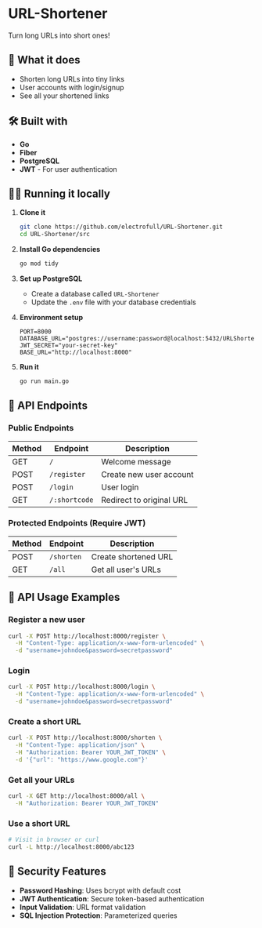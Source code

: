 # URL-Shortener

Turn long URLs into short ones! 

## 🚀 What it does

- Shorten long URLs into tiny links
- User accounts with login/signup
- See all your shortened links

## 🛠️ Built with

- **Go**
- **Fiber** 
- **PostgreSQL**
- **JWT** - For user authentication

## 🏃‍♂️ Running it locally

1. **Clone it**
   ```bash
   git clone https://github.com/electrofull/URL-Shortener.git
   cd URL-Shortener/src
   ```

2. **Install Go dependencies**
   ```bash
   go mod tidy
   ```

3. **Set up PostgreSQL**
   - Create a database called `URL-Shortener`
   - Update the `.env` file with your database credentials

4. **Environment setup**
   ```env
   PORT=8000
   DATABASE_URL="postgres://username:password@localhost:5432/URLShortener"
   JWT_SECRET="your-secret-key"
   BASE_URL="http://localhost:8000"
   ```

5. **Run it**
   ```bash
   go run main.go
   ```



## 📡 API Endpoints

### Public Endpoints

| Method | Endpoint | Description |
|--------|----------|-------------|
| GET | `/` | Welcome message |
| POST | `/register` | Create new user account |
| POST | `/login` | User login |
| GET | `/:shortcode` | Redirect to original URL |

### Protected Endpoints (Require JWT)

| Method | Endpoint | Description |
|--------|----------|-------------|
| POST | `/shorten` | Create shortened URL |
| GET | `/all` | Get all user's URLs |

## 🔧 API Usage Examples

### Register a new user
```bash
curl -X POST http://localhost:8000/register \
  -H "Content-Type: application/x-www-form-urlencoded" \
  -d "username=johndoe&password=secretpassword"
```

### Login
```bash
curl -X POST http://localhost:8000/login \
  -H "Content-Type: application/x-www-form-urlencoded" \
  -d "username=johndoe&password=secretpassword"
```

### Create a short URL
```bash
curl -X POST http://localhost:8000/shorten \
  -H "Content-Type: application/json" \
  -H "Authorization: Bearer YOUR_JWT_TOKEN" \
  -d '{"url": "https://www.google.com"}'
```

### Get all your URLs
```bash
curl -X GET http://localhost:8000/all \
  -H "Authorization: Bearer YOUR_JWT_TOKEN"
```

### Use a short URL
```bash
# Visit in browser or curl
curl -L http://localhost:8000/abc123
```

## 🔐 Security Features

- **Password Hashing**: Uses bcrypt with default cost
- **JWT Authentication**: Secure token-based authentication
- **Input Validation**: URL format validation
- **SQL Injection Protection**: Parameterized queries
